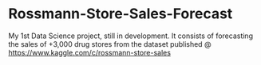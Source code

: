 # Rossmann-Store-Sales-Forecast
My 1st Data Science project, still in development. It consists of forecasting the sales of +3,000 drug stores from the dataset published @ https://www.kaggle.com/c/rossmann-store-sales
